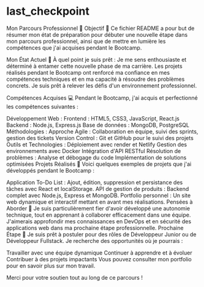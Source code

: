 # last_checkpoint


Mon Parcours Professionnel 🚀
Objectif 🎯
Ce fichier README a pour but de résumer mon état de préparation pour débuter une nouvelle étape dans mon parcours professionnel, ainsi que de mettre en lumière les compétences que j'ai acquises pendant le Bootcamp.

Mon État Actuel 🌟
À quel point je suis prêt :
Je me sens enthousiaste et déterminé à entamer cette nouvelle phase de ma carrière. Les projets réalisés pendant le Bootcamp ont renforcé ma confiance en mes compétences techniques et en ma capacité à résoudre des problèmes concrets. Je suis prêt à relever les défis d'un environnement professionnel.

Compétences Acquises 💻
Pendant le Bootcamp, j'ai acquis et perfectionné les compétences suivantes :

Développement Web :
Frontend : HTML5, CSS3, JavaScript, React.js
Backend : Node.js, Express.js
Base de données : MongoDB, PostgreSQL
Méthodologies :
Approche Agile : Collaboration en équipe, suivi des sprints, gestion des tickets
Version Control : Git et GitHub pour le suivi des projets
Outils et Technologies :
Déploiement avec render et Netlify
Gestion des environnements avec Docker
Intégration d'API RESTful
Résolution de problèmes :
Analyse et débogage du code
Implémentation de solutions optimisées
Projets Réalisés 📁
Voici quelques exemples de projets que j'ai développés pendant le Bootcamp :

Application To-Do List : Ajout, édition, suppression et persistance des tâches avec React et localStorage.
API de gestion de produits : Backend complet avec Node.js, Express et MongoDB.
Portfolio personnel : Un site web dynamique et interactif mettant en avant mes réalisations.
Pensées à Aborder 📝
Je suis particulièrement fier d'avoir développé une autonomie technique, tout en apprenant à collaborer efficacement dans une équipe.
J'aimerais approfondir mes connaissances en DevOps et en sécurité des applications web dans ma prochaine étape professionnelle.
Prochaine Étape 🚀
Je suis prêt à postuler pour des rôles de Développeur Junior ou de Développeur Fullstack. Je recherche des opportunités où je pourrais :

Travailler avec une équipe dynamique
Continuer à apprendre et à évoluer
Contribuer à des projets impactants
Vous pouvez consulter mon portfolio pour en savoir plus sur mon travail.

Merci pour votre soutien tout au long de ce parcours !

